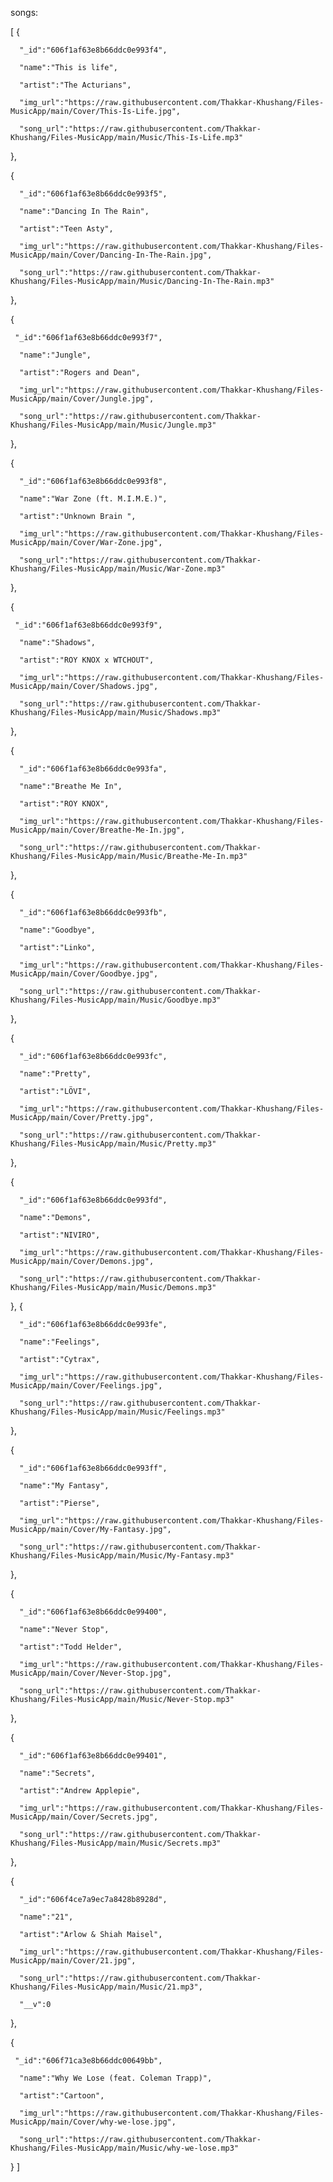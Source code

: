 songs: 

[
   {
      
      "_id":"606f1af63e8b66ddc0e993f4",
      
      "name":"This is life",
      
      "artist":"The Acturians",
      
      "img_url":"https://raw.githubusercontent.com/Thakkar-Khushang/Files-MusicApp/main/Cover/This-Is-Life.jpg",
      
      "song_url":"https://raw.githubusercontent.com/Thakkar-Khushang/Files-MusicApp/main/Music/This-Is-Life.mp3"
      
   },
   
   {
      
      "_id":"606f1af63e8b66ddc0e993f5",
      
      "name":"Dancing In The Rain",
      
      "artist":"Teen Asty",
      
      "img_url":"https://raw.githubusercontent.com/Thakkar-Khushang/Files-MusicApp/main/Cover/Dancing-In-The-Rain.jpg",
      
      "song_url":"https://raw.githubusercontent.com/Thakkar-Khushang/Files-MusicApp/main/Music/Dancing-In-The-Rain.mp3"
   },
   
   {
     
     "_id":"606f1af63e8b66ddc0e993f7",
      
      "name":"Jungle",
      
      "artist":"Rogers and Dean",
      
      "img_url":"https://raw.githubusercontent.com/Thakkar-Khushang/Files-MusicApp/main/Cover/Jungle.jpg",
      
      "song_url":"https://raw.githubusercontent.com/Thakkar-Khushang/Files-MusicApp/main/Music/Jungle.mp3"
      
   },
   
   {
      
      "_id":"606f1af63e8b66ddc0e993f8",
      
      "name":"War Zone (ft. M.I.M.E.)",
      
      "artist":"Unknown Brain ",
      
      "img_url":"https://raw.githubusercontent.com/Thakkar-Khushang/Files-MusicApp/main/Cover/War-Zone.jpg",
      
      "song_url":"https://raw.githubusercontent.com/Thakkar-Khushang/Files-MusicApp/main/Music/War-Zone.mp3"
      
   },
   
   {
     
     "_id":"606f1af63e8b66ddc0e993f9",
      
      "name":"Shadows",
      
      "artist":"ROY KNOX x WTCHOUT",
      
      "img_url":"https://raw.githubusercontent.com/Thakkar-Khushang/Files-MusicApp/main/Cover/Shadows.jpg",
      
      "song_url":"https://raw.githubusercontent.com/Thakkar-Khushang/Files-MusicApp/main/Music/Shadows.mp3"
      
   },
   
   {
      
      "_id":"606f1af63e8b66ddc0e993fa",
      
      "name":"Breathe Me In",
      
      "artist":"ROY KNOX",
      
      "img_url":"https://raw.githubusercontent.com/Thakkar-Khushang/Files-MusicApp/main/Cover/Breathe-Me-In.jpg",
      
      "song_url":"https://raw.githubusercontent.com/Thakkar-Khushang/Files-MusicApp/main/Music/Breathe-Me-In.mp3"
      
   },
   
   {
      
      "_id":"606f1af63e8b66ddc0e993fb",
      
      "name":"Goodbye",
      
      "artist":"Linko",
      
      "img_url":"https://raw.githubusercontent.com/Thakkar-Khushang/Files-MusicApp/main/Cover/Goodbye.jpg",
      
      "song_url":"https://raw.githubusercontent.com/Thakkar-Khushang/Files-MusicApp/main/Music/Goodbye.mp3"
      
   },
   
   {
      
      "_id":"606f1af63e8b66ddc0e993fc",
      
      "name":"Pretty",
      
      "artist":"LÖVI",
      
      "img_url":"https://raw.githubusercontent.com/Thakkar-Khushang/Files-MusicApp/main/Cover/Pretty.jpg",
      
      "song_url":"https://raw.githubusercontent.com/Thakkar-Khushang/Files-MusicApp/main/Music/Pretty.mp3"
      
   },
   
   {
      
      "_id":"606f1af63e8b66ddc0e993fd",
      
      "name":"Demons",
      
      "artist":"NIVIRO",
      
      "img_url":"https://raw.githubusercontent.com/Thakkar-Khushang/Files-MusicApp/main/Cover/Demons.jpg",
      
      "song_url":"https://raw.githubusercontent.com/Thakkar-Khushang/Files-MusicApp/main/Music/Demons.mp3"
      
   },
   {
      
      "_id":"606f1af63e8b66ddc0e993fe",
      
      "name":"Feelings",
      
      "artist":"Cytrax",
      
      "img_url":"https://raw.githubusercontent.com/Thakkar-Khushang/Files-MusicApp/main/Cover/Feelings.jpg",
      
      "song_url":"https://raw.githubusercontent.com/Thakkar-Khushang/Files-MusicApp/main/Music/Feelings.mp3"
      
   },
   
   {
      
      "_id":"606f1af63e8b66ddc0e993ff",
      
      "name":"My Fantasy",
      
      "artist":"Pierse",
      
      "img_url":"https://raw.githubusercontent.com/Thakkar-Khushang/Files-MusicApp/main/Cover/My-Fantasy.jpg",
      
      "song_url":"https://raw.githubusercontent.com/Thakkar-Khushang/Files-MusicApp/main/Music/My-Fantasy.mp3"
      
   },
   
   {
      
      "_id":"606f1af63e8b66ddc0e99400",
      
      "name":"Never Stop",
      
      "artist":"Todd Helder",
      
      "img_url":"https://raw.githubusercontent.com/Thakkar-Khushang/Files-MusicApp/main/Cover/Never-Stop.jpg",
      
      "song_url":"https://raw.githubusercontent.com/Thakkar-Khushang/Files-MusicApp/main/Music/Never-Stop.mp3"
      
   },
   
   {
      
      "_id":"606f1af63e8b66ddc0e99401",
      
      "name":"Secrets",
      
      "artist":"Andrew Applepie",
      
      "img_url":"https://raw.githubusercontent.com/Thakkar-Khushang/Files-MusicApp/main/Cover/Secrets.jpg",
      
      "song_url":"https://raw.githubusercontent.com/Thakkar-Khushang/Files-MusicApp/main/Music/Secrets.mp3"
      
   },
   
   {
      
      "_id":"606f4ce7a9ec7a8428b8928d",
      
      "name":"21",
      
      "artist":"Arlow & Shiah Maisel",
      
      "img_url":"https://raw.githubusercontent.com/Thakkar-Khushang/Files-MusicApp/main/Cover/21.jpg",
      
      "song_url":"https://raw.githubusercontent.com/Thakkar-Khushang/Files-MusicApp/main/Music/21.mp3",
      
      "__v":0
      
   },
   
   {
     
     "_id":"606f71ca3e8b66ddc00649bb",
      
      "name":"Why We Lose (feat. Coleman Trapp)",
      
      "artist":"Cartoon",
      
      "img_url":"https://raw.githubusercontent.com/Thakkar-Khushang/Files-MusicApp/main/Cover/why-we-lose.jpg",
      
      "song_url":"https://raw.githubusercontent.com/Thakkar-Khushang/Files-MusicApp/main/Music/why-we-lose.mp3"
      
   }
]
